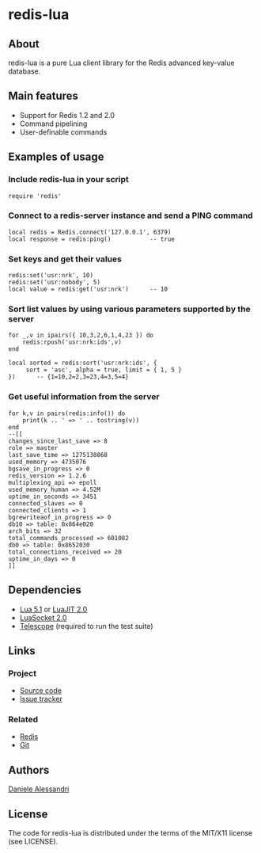 # redis-lua #

## About ##

redis-lua is a pure Lua client library for the Redis advanced key-value database.

## Main features ##

- Support for Redis 1.2 and 2.0
- Command pipelining
- User-definable commands

## Examples of usage ##

### Include redis-lua in your script ###

    require 'redis'

### Connect to a redis-server instance and send a PING command ###

    local redis = Redis.connect('127.0.0.1', 6379)
    local response = redis:ping()           -- true

### Set keys and get their values ###

    redis:set('usr:nrk', 10)
    redis:set('usr:nobody', 5)
    local value = redis:get('usr:nrk')      -- 10

### Sort list values by using various parameters supported by the server ###

    for _,v in ipairs({ 10,3,2,6,1,4,23 }) do
        redis:rpush('usr:nrk:ids',v)
    end

    local sorted = redis:sort('usr:nrk:ids', {
         sort = 'asc', alpha = true, limit = { 1, 5 }
    })      -- {1=10,2=2,3=23,4=3,5=4}

### Get useful information from the server ###

    for k,v in pairs(redis:info()) do 
        print(k .. ' => ' .. tostring(v))
    end
    --[[
    changes_since_last_save => 8
    role => master
    last_save_time => 1275138868
    used_memory => 4735076
    bgsave_in_progress => 0
    redis_version => 1.2.6
    multiplexing_api => epoll
    used_memory_human => 4.52M
    uptime_in_seconds => 3451
    connected_slaves => 0
    connected_clients => 1
    bgrewriteaof_in_progress => 0
    db10 => table: 0x864e020
    arch_bits => 32
    total_commands_processed => 601082
    db0 => table: 0x8652030
    total_connections_received => 20
    uptime_in_days => 0
    ]]

## Dependencies ##

- [Lua 5.1](http://www.lua.org/) or [LuaJIT 2.0](http://luajit.org/)
- [LuaSocket 2.0](http://www.tecgraf.puc-rio.br/~diego/professional/luasocket/)
- [Telescope](http://telescope.luaforge.net/) (required to run the test suite)

## Links ##

### Project ###
- [Source code](http://github.com/nrk/redis-lua/)
- [Issue tracker](http://github.com/nrk/redis-lua/issues)

### Related ###
- [Redis](http://code.google.com/p/redis/)
- [Git](http://git-scm.com/)

## Authors ##

[Daniele Alessandri](mailto:suppakilla@gmail.com)

## License ##

The code for redis-lua is distributed under the terms of the MIT/X11 license (see LICENSE).
